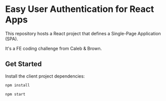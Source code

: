 # Easy User Authentication for React Apps

This repository hosts a React project that defines a Single-Page Application (SPA). 

It's a FE coding challenge from Caleb & Brown. 


## Get Started

Install the client project dependencies:

```bash
npm install
```


```bash
npm start
```
